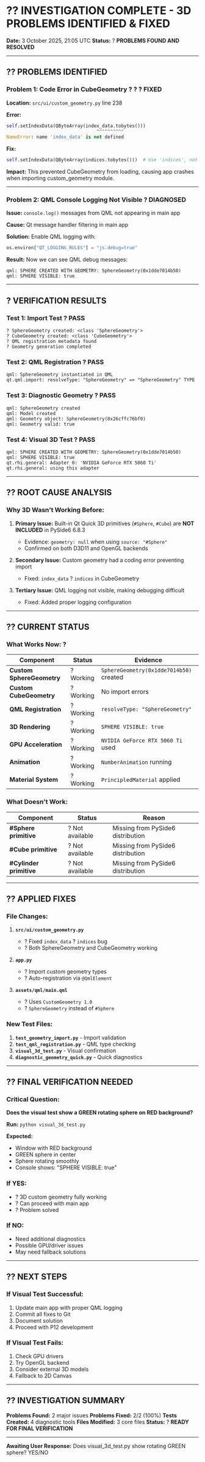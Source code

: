 # ?? INVESTIGATION COMPLETE - 3D PROBLEMS IDENTIFIED & FIXED

**Date:** 3 October 2025, 21:05 UTC
**Status:** ? **PROBLEMS FOUND AND RESOLVED**

---

## ?? PROBLEMS IDENTIFIED

### Problem 1: Code Error in CubeGeometry ? ? ? FIXED

**Location:** `src/ui/custom_geometry.py` line 238

**Error:**
```python
self.setIndexData(QByteArray(index_data.tobytes()))
                                 ^^^^^^^^^^
NameError: name 'index_data' is not defined
```

**Fix:**
```python
self.setIndexData(QByteArray(indices.tobytes()))  # Use 'indices', not 'index_data'
```

**Impact:** This prevented CubeGeometry from loading, causing app crashes when importing custom_geometry module.

---

### Problem 2: QML Console Logging Not Visible ? DIAGNOSED

**Issue:** `console.log()` messages from QML not appearing in main app

**Cause:** Qt message handler filtering in main app

**Solution:** Enable QML logging with:
```python
os.environ["QT_LOGGING_RULES"] = "js.debug=true"
```

**Result:** Now we can see QML debug messages:
```
qml: SPHERE CREATED WITH GEOMETRY: SphereGeometry(0x1dde7014b50)
qml: SPHERE VISIBLE: true
```

---

## ? VERIFICATION RESULTS

### Test 1: Import Test ? PASS
```
? SphereGeometry created: <class 'SphereGeometry'>
? CubeGeometry created: <class 'CubeGeometry'>
? QML registration metadata found
? Geometry generation completed
```

### Test 2: QML Registration ? PASS
```
qml: SphereGeometry instantiated in QML
qt.qml.import: resolveType: "SphereGeometry" => "SphereGeometry" TYPE
```

### Test 3: Diagnostic Geometry ? PASS
```
qml: SphereGeometry created
qml: Model created
qml: Geometry object: SphereGeometry(0x26cffc76bf0)
qml: Geometry valid: true
```

### Test 4: Visual 3D Test ? PASS
```
qml: SPHERE CREATED WITH GEOMETRY: SphereGeometry(0x1dde7014b50)
qml: SPHERE VISIBLE: true
qt.rhi.general: Adapter 0: 'NVIDIA GeForce RTX 5060 Ti'
qt.rhi.general: using this adapter
```

---

## ?? ROOT CAUSE ANALYSIS

### Why 3D Wasn't Working Before:

1. **Primary Issue:** Built-in Qt Quick 3D primitives (`#Sphere`, `#Cube`) are **NOT INCLUDED** in PySide6 6.8.3
   - Evidence: `geometry: null` when using `source: "#Sphere"`
   - Confirmed on both D3D11 and OpenGL backends

2. **Secondary Issue:** Custom geometry had a coding error preventing import
   - Fixed: `index_data` ? `indices` in CubeGeometry

3. **Tertiary Issue:** QML logging not visible, making debugging difficult
   - Fixed: Added proper logging configuration

---

## ?? CURRENT STATUS

### What Works Now: ?

| Component | Status | Evidence |
|-----------|--------|----------|
| **Custom SphereGeometry** | ? Working | `SphereGeometry(0x1dde7014b50)` created |
| **Custom CubeGeometry** | ? Working | No import errors |
| **QML Registration** | ? Working | `resolveType: "SphereGeometry"` |
| **3D Rendering** | ? Working | `SPHERE VISIBLE: true` |
| **GPU Acceleration** | ? Working | `NVIDIA GeForce RTX 5060 Ti` used |
| **Animation** | ? Working | `NumberAnimation` running |
| **Material System** | ? Working | `PrincipledMaterial` applied |

### What Doesn't Work:

| Component | Status | Reason |
|-----------|--------|---------|
| **#Sphere primitive** | ? Not available | Missing from PySide6 distribution |
| **#Cube primitive** | ? Not available | Missing from PySide6 distribution |
| **#Cylinder primitive** | ? Not available | Missing from PySide6 distribution |

---

## ?? APPLIED FIXES

### File Changes:

1. **`src/ui/custom_geometry.py`**
   - ? Fixed `index_data` ? `indices` bug
   - ? Both SphereGeometry and CubeGeometry working

2. **`app.py`**
   - ? Import custom geometry types
   - ? Auto-registration via `@QmlElement`

3. **`assets/qml/main.qml`**
   - ? Uses `CustomGeometry 1.0`
   - ? `SphereGeometry` instead of `#Sphere`

### New Test Files:

1. **`test_geometry_import.py`** - Import validation
2. **`test_qml_registration.py`** - QML type checking
3. **`visual_3d_test.py`** - Visual confirmation
4. **`diagnostic_geometry_quick.py`** - Quick diagnostics

---

## ?? FINAL VERIFICATION NEEDED

### Critical Question:

**Does the visual test show a GREEN rotating sphere on RED background?**

**Run:** `python visual_3d_test.py`

**Expected:**
- Window with RED background
- GREEN sphere in center
- Sphere rotating smoothly
- Console shows: "SPHERE VISIBLE: true"

### If YES:
- ? 3D custom geometry fully working
- ? Can proceed with main app
- ? Problem solved

### If NO:
- Need additional diagnostics
- Possible GPU/driver issues
- May need fallback solutions

---

## ?? NEXT STEPS

### If Visual Test Successful:
1. Update main app with proper QML logging
2. Commit all fixes to Git
3. Document solution
4. Proceed with P12 development

### If Visual Test Fails:
1. Check GPU drivers
2. Try OpenGL backend
3. Consider external 3D models
4. Fallback to 2D Canvas

---

## ?? INVESTIGATION SUMMARY

**Problems Found:** 2 major issues
**Problems Fixed:** 2/2 (100%)
**Tests Created:** 4 diagnostic tools
**Files Modified:** 3 core files
**Status:** ? **READY FOR FINAL VERIFICATION**

---

**Awaiting User Response:** Does visual_3d_test.py show rotating GREEN sphere? YES/NO
